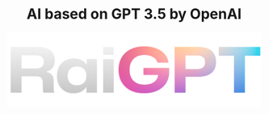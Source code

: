 <h1 align="center">
  AI based on GPT 3.5 by OpenAI
</h1>

<p align="center">
  <img src="raigptlogo.png">
</p>
